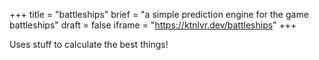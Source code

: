 +++
title = "battleships"
brief = "a simple prediction engine for the game battleships" 
draft = false
iframe = "https://ktnlvr.dev/battleships"
+++

Uses stuff to calculate the best things!

